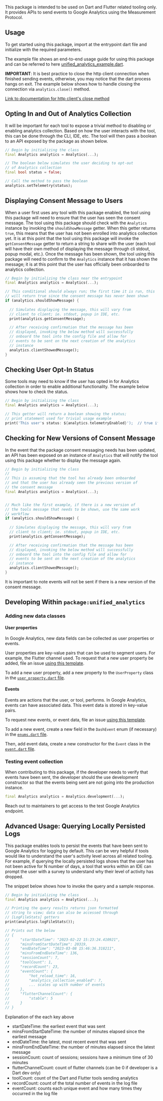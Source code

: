 This package is intended to be used on Dart and Flutter related tooling only.
It provides APIs to send events to Google Analytics using the Measurement Protocol.

## Usage

To get started using this package, import at the entrypoint dart file and
initialize with the required parameters.

The example file shows an end-to-end usage guide for using this package and
can be referred to here [unified_analytics_example.dart](example/unified_analytics_example.dart).

**IMPORTANT**: It is best practice to close the http client connection when finished
sending events, otherwise, you may notice that the dart process hangs on exit. The example below
shows how to handle closing the connection via `analytics.close()` method.

[Link to documentation for http client's close method](https://pub.dev/documentation/http/latest/http/Client-class.html)


## Opting In and Out of Analytics Collection

It will be important for each tool to expose a trivial method to
disabling or enabling analytics collection. Based on how the user interacts
with the tool, this can be done through the CLI, IDE, etc. The tool will
then pass a boolean to an API exposed by the package as shown below.

```dart
// Begin by initializing the class
final Analytics analytics = Analytics(...);

// The boolean below simulates the user deciding to opt-out
// of Analytics collection
final bool status = false;

// Call the method to pass the boolean
analytics.setTelemetry(status);
```

## Displaying Consent Message to Users

When a user first uses any tool with this package enabled, the tool using
this package will need to ensure that the user has seen the consent message.
The tool using this package should check with the `Analytics` instance
by invoking the `shouldShowMessage` getter. When this getter returns
`true`, this means that the user has not been enrolled into analytics
collection yet. It is at this point that the tool using this package will
invoke the `getConsentMessage` getter to return a string to share with the
user (each tool will have their own method of displaying the message
through cli stdout, popup modal, etc.). Once the message has been shown,
the tool using this package will need to confirm to the `Analytics` instance
that it has shown the message; it is at this point that the user has
officially been onboarded to analytics collection.



```dart
// Begin by initializing the class near the entrypoint
final Analytics analytics = Analytics(...);

// This conditional should always run; the first time it is run, this
// will return true since the consent message has never been shown
if (analytics.shouldShowMessage) {
  
  // Simulates displaying the message, this will vary from
  // client to client; ie. stdout, popup in IDE, etc.
  print(analytics.getConsentMessage);

  // After receiving confirmation that the message has been
  // displayed, invoking the below method will successfully
  // onboard the tool into the config file and allow for
  // events to be sent on the next creation of the analytics
  // instance
  analytics.clientShowedMessage();
}
```

## Checking User Opt-In Status

Some tools may need to know if the user has opted in for Analytics
collection in order to enable additional functionality. The example below
shows how to check the status.

```dart
// Begin by initializing the class
final Analytics analytics = Analytics(...);

// This getter will return a boolean showing the status;
// print statement used for trivial usage example
print('This user's status: ${analytics.telemetryEnabled}');  // true if opted-in
```

## Checking for New Versions of Consent Message

In the event that the package consent messaging needs has been updated, an
API has been exposed on an instance of `Analytics` that will notify the tool
using this package whether to display the message again.

```dart
// Begin by initializing the class
//
// This is assuming that the tool has already been onboarded
// and that the user has already seen the previous version of
// the consent message
final Analytics analytics = Analytics(...);


// Much like the first example, if there is a new version of
// the tools message that needs to be shown, use the same work
// workflow
if (analytics.shouldShowMessage) {
  
  // Simulates displaying the message, this will vary from
  // client to client; ie. stdout, popup in IDE, etc.
  print(analytics.getConsentMessage);

  // After receiving confirmation that the message has been
  // displayed, invoking the below method will successfully
  // onboard the tool into the config file and allow for
  // events to be sent on the next creation of the analytics
  // instance
  analytics.clientShowedMessage();
}
```

It is important to note events will not be sent if there is a new version of
the consent message.

## Developing Within `package:unified_analytics`

### Adding new data classes

#### User properties
In Google Analytics, new data fields can be collected as user properties 
or events. 

User properties are key-value pairs that can be used to segment users. For example, 
the Flutter channel used. To request that a new user property 
be added, file an issue [using this template](https://github.com/dart-lang/tools/issues/new?template=unified_analytics_user_property.yml). 

To add a new user property, add a new property to the `UserProperty` class 
in the [`user_property.dart` file](./lib/src/user_property.dart). 

#### Events
Events are actions that the user, or tool, performs. In Google Analytics, 
events can have associated data. This event data is stored 
in key-value pairs. 

To request new events, or event data, file an issue 
[using this template](https://github.com/dart-lang/tools/issues/new?template=unified_analytics_event.yml).

To add a new event, create a new field in the `DashEvent` enum (if necessary) in
the [`enums.dart` file](./lib/src/enums.dart). 

Then, add event data, create a new constructor for the `Event` class 
in the [`event.dart` file](./lib/src/event.dart).


### Testing event collection

When contributing to this package, if the developer needs to verify that
events have been sent, the developer should the use development constructor
so that the events being sent are not going into the production instance.

```dart
final Analytics analytics = Analytics.development(...);
```

Reach out to maintainers to get access to the test Google Analytics endpoint.

## Advanced Usage: Querying Locally Persisted Logs

This package enables  tools to persist the events that have been sent
to Google Analytics for logging by default. This can be very helpful if
tools would like to understand the user's activity level across all
related tooling. For example, if querying the locally persisted logs
shows that the user has not been active for N number of days, a tool that
works within an IDE can prompt the user with a survey to understand why their
level of activity has dropped.

The snippet below shows how to invoke the query and a sample response.

```dart
// Begin by initializing the class
final Analytics analytics = Analytics(...);

// Printing the query results returns json formatted
// string to view; data can also be accessed through
// [LogFileStats] getters
print(analytics.logFileStats());

// Prints out the below
// {
//     "startDateTime": "2023-02-22 15:23:24.410921",
//     "minsFromStartDateTime": 20319,
//     "endDateTime": "2023-03-08 15:46:36.318211",
//     "minsFromEndDateTime": 136,
//     "sessionCount": 7,
//     "toolCount": 1,
//     "recordCount": 23,
//     "eventCount": {
//         "hot_reload_time": 16,
//         "analytics_collection_enabled": 7,
//         ... scales up with number of events
//     },
//     "flutterChannelCount": {
//         "stable": 5
//     }
// }
```

Explanation of the each key above

- startDateTime: the earliest event that was sent
- minsFromStartDateTime: the number of minutes elapsed since the earliest message
- endDateTime: the latest, most recent event that was sent
- minsFromEndDateTime: the number of minutes elapsed since the latest message
- sessionCount: count of sessions; sessions have a minimum time of 30 minutes
- flutterChannelCount: count of flutter channels (can be 0 if developer is a Dart dev only)
- toolCount: count of the Dart and Flutter tools sending analytics
- recordCount: count of the total number of events in the log file
- eventCount: counts each unique event and how many times they occurred in the log file